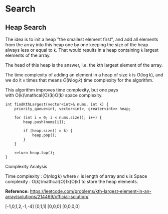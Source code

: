 # Search

## Heap Search
The idea is to init a heap "the smallest element first", and add all elements from the array into this heap one by one keeping the size of the heap always less or equal to `k`. That would results in a heap containing `k` largest elements of the array.

The head of this heap is the answer, i.e. the kth largest element of the array.

The time complexity of adding an element in a heap of size `k` is $O(\log k)$, and we do it `n` times that means $O(N \log k)$ time complexity for the algorithm.

This algorithm improves time complexity, but one pays with O(k)\mathcal{O}(k)O(k) space complexity.

```
int findKthLargest(vector<int>& nums, int k) {
	priority_queue<int, vector<int>, greater<int>> heap;
	
	for (int i = 0; i < nums.size(); i++) {
	    heap.push(nums[i]);
           
        if (heap.size() > k) {
	        heap.pop();
        }
    }
        
	return heap.top();
}
```

Complexity Analysis

Time complexity : $O(n \log k)$ where `n` is length of array and `k` is 
Space complexity : O(k)\mathcal{O}(k)O(k) to store the heap elements.

**Reference:**
https://leetcode.com/problems/kth-largest-element-in-an-array/solutions/214469/official-solution/




[-1,0,1,2,-1,-4]
[0,1,1]
[0,0,0]
[0,0,0,0]